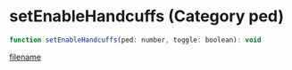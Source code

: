 # setEnableHandcuffs (Category ped)

```js
function setEnableHandcuffs(ped: number, toggle: boolean): void
```

[filename](setEnableHandcuffs_m.md ':include')
